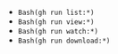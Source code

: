 * `Bash(gh run list:*)`
* `Bash(gh run view:*)`
* `Bash(gh run watch:*)`
* `Bash(gh run download:*)`